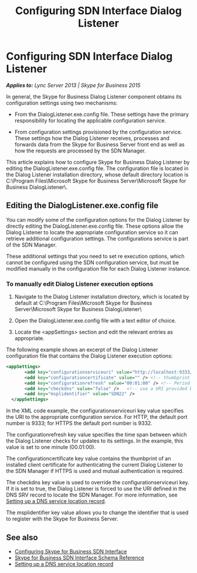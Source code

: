 ﻿---
title: Configuring SDN Interface Dialog Listener
TOCTitle: Configuring SDN Interface Dialog Listener
ms:assetid: e66f9787-ab6b-4a77-8895-0ae39a3a5ee1
ms:mtpsurl: https://msdn.microsoft.com/en-us/library/Dn785209(v=office.16)
ms:contentKeyID: 65258673
ms.date: 02/27/2017
mtps_version: v=office.16
dev_langs:
- xml
---

# Configuring SDN Interface Dialog Listener


_**Applies to:** Lync Server 2013 | Skype for Business 2015_

In general, the Skype for Business Dialog Listener component obtains its configuration settings using two mechanisms:

  - From the DialogListener.exe.config file. These settings have the primary responsibility for locating the applicable configuration service.

  - From configuration settings provisioned by the configuration service. These settings how the Dialog Listener receives, processes and forwards data from the Skype for Business Server front end as well as how the requests are processed by the SDN Manager.

This article explains how to configure Skype for Business Dialog Listener by editing the DialogListener.exe.config file. The configuration file is located in the Dialog Listener installation directory, whose default directory location is C:\\Program Files\\Microsoft Skype for Business Server\\Microsoft Skype for Business DialogListener\\.

## Editing the DialogListener.exe.config file

You can modify some of the configuration options for the Dialog Listener by directly editing the DialogListener.exe.config file. These options allow the Dialog Listener to locate the appropriate configuration service so it can retrieve additional configuration settings. The configurations service is part of the SDN Manager.

These additional settings that you need to set re execution options, which cannot be configured using the SDN configuration service, but must be modified manually in the configuration file for each Dialog Listener instance.

### To manually edit Dialog Listener execution options

1.  Navigate to the Dialog Listener installation directory, which is located by default at C:\\Program Files\\Microsoft Skype for Business Server\\Microsoft Skype for Business DialogListener\\

2.  Open the DialogListener.exe.config file with a text editor of choice.

3.  Locate the \<appSettings\> section and edit the relevant entries as appropriate.

The following example shows an excerpt of the Dialog Listener configuration file that contains the Dialog Listener execution options:

```xml
<appSettings>
       <add key="configurationserviceuri" value="http://localhost:9333/Settings" />
       <add key="configurationcertificate" value="" /> <!-- thumbprint of a client certificate to use to authenticate the DL with the SM -->
       <add key="configurationrefresh" value="00:01:00" /> <!-- Period for refreshing the settings from the configuration service -->
       <add key="checkdns" value="false" />   <!-- use a URI provided by the DNS SRV record for locating the configuration service -->
       <add key="msplidentifier" value="SDN22" />
  </appSettings>
```

In the XML code example, the configurationserviceuri key value specifies the URI to the appropriate configuration service. For HTTP, the default port number is 9333; for HTTPS the default port number is 9332.

The configurationrefresh key value specifies the time span between which the Dialog Listener checks for updates to its settings. In the example, this value is set to one minute (00.01:00).

The configurationcertificate key value contains the thumbprint of an installed client certificate for authenticating the current Dialog Listener to the SDN Manager if HTTPS is used and mutual authentication is required.

The checkdns key value is used to override the configurationserviceuri key. If it is set to true, the Dialog Listener is forced to use the URI defined in the DNS SRV record to locate the SDN Manager. For more information, see [Setting up a DNS service location record](setting-up-a-dns-service-location-record.md).

The msplidentifier key value allows you to change the identifier that is used to register with the Skype for Business Server.

## See also

- [Configuring Skype for Business SDN Interface](configuring-skype-for-business-sdn-interface.md)
- [Skype for Business SDN Interface Schema Reference](skype-for-business-sdn-interface-schema-reference.md)
- [Setting up a DNS service location record](setting-up-a-dns-service-location-record.md)

